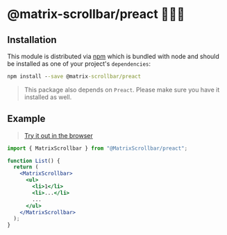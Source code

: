 # @matrix-scrollbar/preact 🔭👩‍🚀

## Installation

This module is distributed via [npm](https://www.npmjs.com/package/@matrix-scrollbar/preact) which is bundled with node and
should be installed as one of your project's `dependencies`:

```cmd
npm install --save @matrix-scrollbar/preact
```

> This package also depends on `Preact`. Please make sure you
> have it installed as well.

## Example

> [Try it out in the browser](https://codesandbox.io/s/matrix-scrollbarpreact-7l33p)

```jsx
import { MatrixScrollbar } from "@MatrixScrollbar/preact";

function List() {
  return (
    <MatrixScrollbar>
      <ul>
        <li>1</li>
        <li>...</li>
        ...
      </ul>
    </MatrixScrollbar>
  );
}
```
